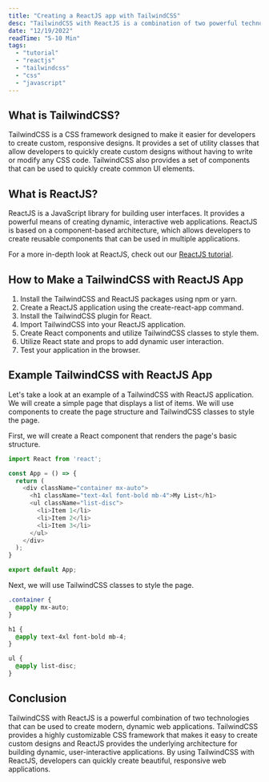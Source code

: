 ```yaml
---
title: "Creating a ReactJS app with TailwindCSS"
desc: "TailwindCSS with ReactJS is a combination of two powerful technologies that allow developers to create fast, modern web applications. TailwindCSS provides a highly customizable CSS framework that allows developers to create a unique look and feel for their website or application while ReactJS provides the underlying architecture for building dynamic, user-interactive web applications. Together, these two technologies provide a complete solution for creating modern web applications."
date: "12/19/2022"
readTime: "5-10 Min"
tags:
  - "tutorial"
  - "reactjs"
  - "tailwindcss"
  - "css"
  - "javascript"
---
```


## What is TailwindCSS?

TailwindCSS is a CSS framework designed to make it easier for developers to create custom, responsive designs. It provides a set of utility classes that allow developers to quickly create custom designs without having to write or modify any CSS code. TailwindCSS also provides a set of components that can be used to quickly create common UI elements.

## What is ReactJS?

ReactJS is a JavaScript library for building user interfaces. It provides a powerful means of creating dynamic, interactive web applications. ReactJS is based on a component-based architecture, which allows developers to create reusable components that can be used in multiple applications.

For a more in-depth look at ReactJS, check out our [ReactJS tutorial](/Creating%20a%20ReactJS%20app).

## How to Make a TailwindCSS with ReactJS App

1. Install the TailwindCSS and ReactJS packages using npm or yarn. 
2. Create a ReactJS application using the create-react-app command. 
3. Install the TailwindCSS plugin for React. 
4. Import TailwindCSS into your ReactJS application. 
5. Create React components and utilize TailwindCSS classes to style them. 
6. Utilize React state and props to add dynamic user interaction. 
7. Test your application in the browser.

## Example TailwindCSS with ReactJS App

Let's take a look at an example of a TailwindCSS with ReactJS application. We will create a simple page that displays a list of items. We will use components to create the page structure and TailwindCSS classes to style the page. 

First, we will create a React component that renders the page's basic structure.

```js
import React from 'react';

const App = () => {
  return (
    <div className="container mx-auto">
      <h1 className="text-4xl font-bold mb-4">My List</h1>
      <ul className="list-disc">
        <li>Item 1</li>
        <li>Item 2</li>
        <li>Item 3</li>
      </ul>
    </div>
  );
}

export default App;
```

Next, we will use TailwindCSS classes to style the page.

```css
.container {
  @apply mx-auto;
}

h1 {
  @apply text-4xl font-bold mb-4;
}

ul {
  @apply list-disc;
}
```

## Conclusion

TailwindCSS with ReactJS is a powerful combination of two technologies that can be used to create modern, dynamic web applications. TailwindCSS provides a highly customizable CSS framework that makes it easy to create custom designs and ReactJS provides the underlying architecture for building dynamic, user-interactive applications. By using TailwindCSS with ReactJS, developers can quickly create beautiful, responsive web applications.